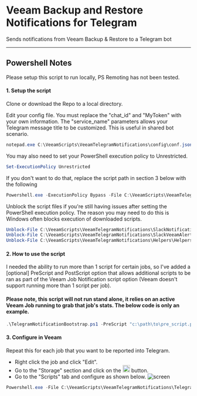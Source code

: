 # Veeam Backup and Restore Notifications for Telegram

Sends notifications from Veeam Backup & Restore to a Telegram bot

---

## Powershell Notes

Please setup this script to run locally, PS Remoting has not been tested.

#### 1. Setup the script

Clone or download the Repo to a local directory. 

Edit your config file. You must replace the "chat_id" and "MyToken" with your own information. The "service_name" parameters allows your Telegram message title to be customized. This is useful in shared bot scenario.
 ```PowerShell
notepad.exe C:\VeeamScripts\VeeamTelegramNotifications\config\conf.json
```
You may also need to set your PowerShell execution policy to Unrestricted.
```PowerShell
Set-ExecutionPolicy Unrestricted
```
If you don't want to do that, replace the script path in section 3 below with the following
```PowerShell
Powershell.exe -ExecutionPolicy Bypass -File C:\VeeamScripts\VeeamTelegramNotifications\SlackNotificationBootstrap.ps1
```
Unblock the script files  if you're still having issues after setting the PowerShell execution policy. The reason you may need to do this is Windows often blocks execution of downloaded scripts.
```PowerShell
Unblock-File C:\VeeamScripts\VeeamTelegramNotifications\SlackNotificationBootstrap.ps1
Unblock-File C:\VeeamScripts\VeeamTelegramNotifications\SlackVeeamAlertSender.ps1
Unblock-File C:\VeeamScripts\VeeamTelegramNotifications\Helpers\Helpers.psm1
```
#### 2. How to use the script

I needed the ability to run more than 1 script for certain jobs, so I've added a [optional] PreScript and PostScript option that allows additional scripts to be ran as part of the Veeam Job Notification script option (Veeam doesn't support running more than 1 script per job).

#### Please note, this script will not run stand alone, it relies on an active Veeam Job running to grab that job's stats. The below code is only an example.

```PowerShell
.\TelegramNotificationBootstrap.ps1 -PreScript "c:\path\to\pre_script.ps1" -PostScript "c:\path\to\post_script.ps1"
```

#### 3. Configure in Veeam
Repeat this for each job that you want to be reported into Telegram.
* Right click the job and click "Edit".
* Go to the "Storage" section and click on the <img src="asset/img/screens/sh-3.png" height="20"> button.
* Go to the "Scripts" tab and configure as shown below.
![screen](asset/img/screens/sh-1.png)

```PowerShell
Powershell.exe -File C:\VeeamScripts\VeeamTelegramNotifications\TelegramNotificationBootstrap.ps1 -PostScript "c:\path\to\post_script.ps1"
```
